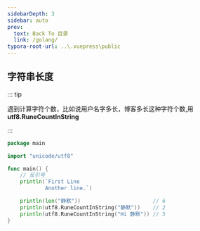 ```yaml
---
sidebarDepth: 3
sidebar: auto
prev:
  text: Back To 目录
  link: /golang/
typora-root-url: ..\.vuepress\public
---
```




## 字符串长度

::: tip

遇到计算字符个数，比如说用户名字多长，博客多长这种字符个数,用 **utf8.RuneCountInString**

:::



```go
package main

import "unicode/utf8"

func main() {
	// 反引号
	println(`First Line
			Another line.`)

	println(len("静默"))                       // 6
	println(utf8.RuneCountInString("静默"))    // 2
	println(utf8.RuneCountInString("Hi 静默")) // 5
}

```

